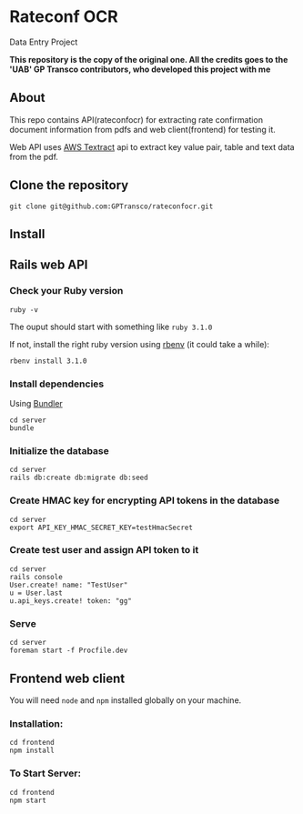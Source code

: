 # Rateconf OCR
Data Entry Project

**This repository is the copy  of the original one. All the credits goes to the 'UAB' GP Transco contributors, who developed this project with me**

## About
This repo contains API(rateconfocr) for extracting rate confirmation document information from pdfs and web client(frontend) for testing it.

Web API uses [AWS Textract](https://aws.amazon.com/textract/) api to extract key value pair, table and text data from the pdf.


## Clone the repository

```shell
git clone git@github.com:GPTransco/rateconfocr.git
```
## Install

## Rails web API

### Check your Ruby version

```shell
ruby -v
```

The ouput should start with something like `ruby 3.1.0`

If not, install the right ruby version using [rbenv](https://github.com/rbenv/rbenv) (it could take a while):

```shell
rbenv install 3.1.0
```

### Install dependencies

Using [Bundler](https://github.com/bundler/bundler)

```shell
cd server
bundle
```

### Initialize the database

```shell
cd server
rails db:create db:migrate db:seed
```

### Create HMAC key for encrypting API tokens in the database
```shell
cd server
export API_KEY_HMAC_SECRET_KEY=testHmacSecret
```

### Create test user and assign API token to it
```shell
cd server
rails console
User.create! name: "TestUser"
u = User.last
u.api_keys.create! token: "gg"
```

### Serve

```shell
cd server
foreman start -f Procfile.dev
```
## Frontend web client
You will need `node` and `npm` installed globally on your machine.  

### Installation:

```shell
cd frontend
npm install
```

### To Start Server:

```shell
cd frontend
npm start
```
